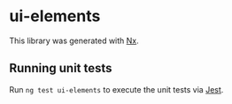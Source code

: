 # ui-elements

This library was generated with [Nx](https://nx.dev).

## Running unit tests

Run `ng test ui-elements` to execute the unit tests via [Jest](https://jestjs.io).
